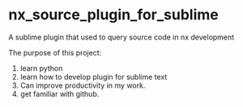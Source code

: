 # nx_source_plugin_for_sublime
A sublime plugin that used to query source code in nx development

The purpose of this project:
1. learn python
2. learn how to develop plugin for sublime text
3. Can improve productivity in my work.
4. get familiar with github.
